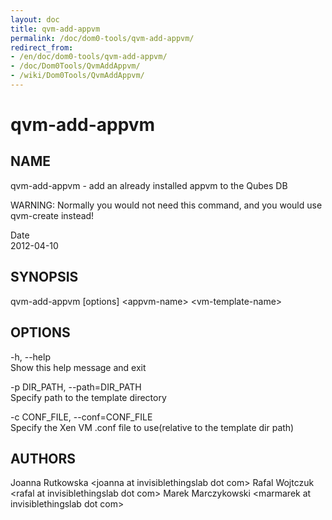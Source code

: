 ```yaml
---
layout: doc
title: qvm-add-appvm
permalink: /doc/dom0-tools/qvm-add-appvm/
redirect_from:
- /en/doc/dom0-tools/qvm-add-appvm/
- /doc/Dom0Tools/QvmAddAppvm/
- /wiki/Dom0Tools/QvmAddAppvm/
---
```


qvm-add-appvm
=============

NAME
----

qvm-add-appvm - add an already installed appvm to the Qubes DB

WARNING: Normally you would not need this command, and you would use qvm-create instead!

Date  
2012-04-10

SYNOPSIS
--------

qvm-add-appvm [options] \<appvm-name\> \<vm-template-name\>

OPTIONS
-------

-h, --help  
Show this help message and exit

-p DIR\_PATH, --path=DIR\_PATH  
Specify path to the template directory

-c CONF\_FILE, --conf=CONF\_FILE  
Specify the Xen VM .conf file to use(relative to the template dir path)

AUTHORS
-------

Joanna Rutkowska \<joanna at invisiblethingslab dot com\>
Rafal Wojtczuk \<rafal at invisiblethingslab dot com\>
Marek Marczykowski \<marmarek at invisiblethingslab dot com\>
